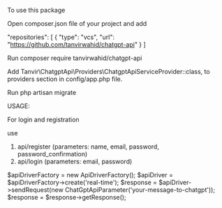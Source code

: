 To use this package

Open composer.json file of your project and add

"repositories": [
    {
        "type": "vcs",
        "url": "https://github.com/tanvirwahid/chatgpt-api"
    }
]

Run composer require tanvirwahid/chatgpt-api

Add Tanvir\ChatgptApi\Providers\ChatgptApiServiceProvider::class, to providers section in config/app.php file.

Run php artisan migrate

USAGE:

For login and registration

use
1) api/register (parameters: name, email, password, password_confirmation)
2) api/login (parameters: email, password)

$apiDriverFactory = new ApiDriverFactory();
$apiDriver = $apiDriverFactory->create('real-time');
$response = $apiDriver->sendRequest(new ChatGptApiParameter('your-message-to-chatgpt'));
$response = $response->getResponse();
